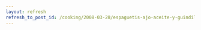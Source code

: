 ```yaml
---
layout: refresh
refresh_to_post_id: /cooking/2008-03-28/espaguetis-ajo-aceite-y-guindilla.html
---
```

